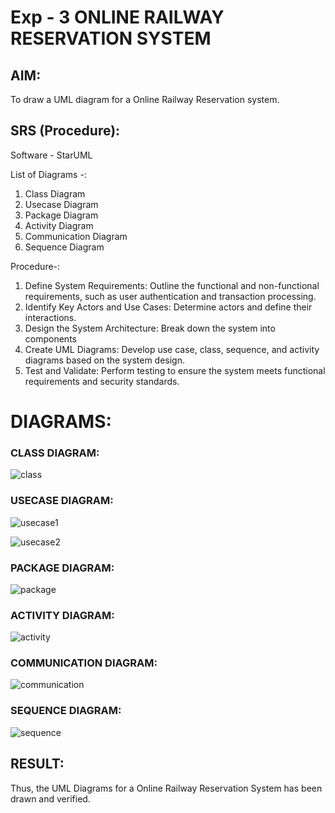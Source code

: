 # Exp - 3 ONLINE RAILWAY RESERVATION SYSTEM

## AIM: 
To draw a UML diagram for a Online Railway Reservation system.

## SRS (Procedure):


Software - StarUML

List of Diagrams -:
1) Class Diagram
2) Usecase Diagram
3) Package Diagram
4) Activity Diagram
5) Communication Diagram
6) Sequence Diagram

Procedure-:
1. Define System Requirements: Outline the functional and non-functional requirements, such as user authentication and transaction processing.
2. Identify Key Actors and Use Cases: Determine actors and define their interactions.
3. Design the System Architecture: Break down the system into components
4. Create UML Diagrams: Develop use case, class, sequence, and activity diagrams based on the system design.
5. Test and Validate: Perform testing to ensure the system meets functional requirements and security standards.


# DIAGRAMS:
### CLASS DIAGRAM:

![class](https://github.com/user-attachments/assets/fcfcdd13-59b4-4ebf-889b-7126f61df83e)


### USECASE DIAGRAM:

![usecase1](https://github.com/user-attachments/assets/39186888-d757-45b6-a8a1-5778d0866f47)

![usecase2](https://github.com/user-attachments/assets/f41b6ed4-0019-413b-87da-6f052c430542)



### PACKAGE DIAGRAM:

![package](https://github.com/user-attachments/assets/495eacfa-8980-4b39-96d2-7a73fcdd3886)


### ACTIVITY DIAGRAM:

![activity](https://github.com/user-attachments/assets/92073856-ef36-453b-a6e2-a86aa76ad8af)


### COMMUNICATION DIAGRAM:

![communication](https://github.com/user-attachments/assets/38dcee7d-e359-4b74-94b4-d53887f9194f)


### SEQUENCE DIAGRAM:

![sequence](https://github.com/user-attachments/assets/60b36b03-834c-4840-9ae1-479c9f5b7bd7)


## RESULT:
Thus, the UML Diagrams for a Online Railway Reservation System has been drawn and verified.
